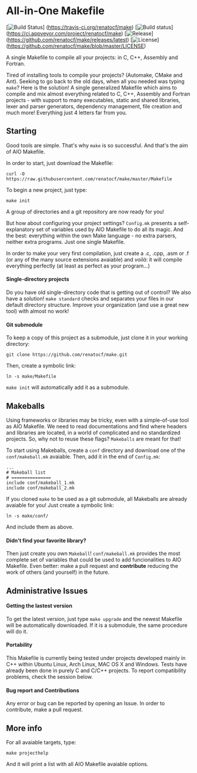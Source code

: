 All-in-One Makefile
=====================

[![Build Status](https://img.shields.io/travis/renatocf/make/master.svg)]
                (https://travis-ci.org/renatocf/make)
[![Build status](https://ci.appveyor.com/api/projects/status/github/renatocf/make?branch=master&svg=true)]
                (https://ci.appveyor.com/project/renatocf/make)
[![Release](https://img.shields.io/github/tag/renatocf/make.svg)]
           (https://github.com/renatocf/make/releases/latest)
[![License](https://img.shields.io/github/license/renatocf/make.svg)]
           (https://github.com/renatocf/make/blob/master/LICENSE)

A single Makefile to compile all your projects: in C, C++, Assembly
and Fortran.

Tired of installing tools to compile your projects? (Automake, CMake
and Ant). Seeking to go back to the old days, when all you needed 
was typing `make`? Here is the solution! A single generalized Makefile 
which aims to compile and mix almost everything related to C, C++, 
Assembly and Fortran projects - with support to many executables, static
and shared libraries, lexer and parser generators, dependency management,
file creation and much more! Everything just 4 letters far from you.

## Starting ##

Good tools are simple. That's why `make` is so successful. And
that's the aim of AIO Makefile.

In order to start, just download the Makefile:

    curl -O https://raw.githubusercontent.com/renatocf/make/master/Makefile

To begin a new project, just type:

    make init

A group of directories and a git repository are now ready for you!

But how about configuring your project settings? `Config.mk` presents a
self-explanatory set of variables used by AIO Makefile to do all its
magic. And the best: everything within the own Make language - no 
extra parsers, neither extra programs. Just one single Makefile.

In order to make your very first compilation, just create a .c, .cpp,
.asm or .f (or any of the many source extensions avaiable) and *voilà*:
it will compile everything perfectly (at least as perfect as your
program...)

#### Single-directory projects ####

Do you have old single-directory code that is getting out of control? 
We also have a solution! `make standard` checks and separates your
files in our default directory structure. Improve your organization
(and use a great new tool) with almost no work!

#### Git submodule ####

To keep a copy of this project as a submodule, just clone it in your
working directory:

    git clone https://github.com/renatocf/make.git

Then, create a symbolic link:

    ln -s make/Makefile

`make init` will automatically add it as a submodule.

## Makeballs ##

Using frameworks or libraries may be tricky, even with a simple-of-use
tool as AIO Makefile. We need to read documentations and find where
headers and libraries are located, in a world of complicated and no
standardized projects. So, why not to reuse these flags? `Makeballs` 
are meant for that!

To start using Makeballs, create a `conf` directory and download one
of the `conf/makeball.mk` avaiable. Then, add it in the end of 
`Config.mk`:

```make
...
# Makeball list
# ===============
include conf/makeball_1.mk
include conf/makeball_2.mk
```

If you cloned `make` to be used as a git submodule, all Makeballs are 
already avaiable for you! Just create a symbolic link:

    ln -s make/conf/

And include them as above.

#### Didn't find your favorite library? ####

Then just create you own `Makeball`! `conf/makeball.mk` provides the
most complete set of variables that could be used to add funcionalities
to AIO Makefile. Even better: make a pull request and **contribute**
reducing the work of others (and yourself) in the future.

## Administrative Issues ##

#### Getting the lastest version ####

To get the latest version, just type `make upgrade` and the newest 
Makefile will be automatically downloaded. If it is a submodule,
the same procedure will do it.

#### Portability ####

This Makefile is currently being tested under projects developed mainly
in C++ within Ubuntu Linux, Arch Linux, MAC OS X and Windows. Tests have already
been done in purely C and C/C++ projects. To report compatibility
problems, check the session below.

#### Bug report and Contributions ####

Any error or bug can be reported by opening an Issue. In order to 
contribute, make a pull request.

## More info ##

For all avaiable targets, type:

    make projecthelp

And it will print a list with all AIO Makefile avaiable options.
